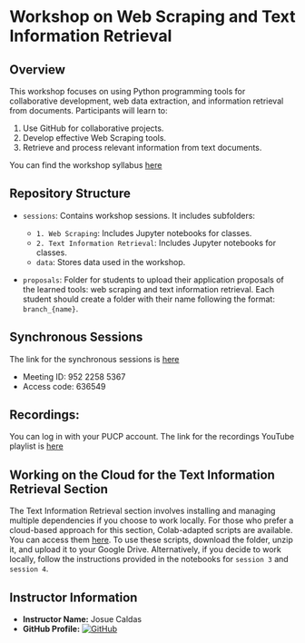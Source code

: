 # Workshop on Web Scraping and Text Information Retrieval

## Overview
This workshop focuses on using Python programming tools for collaborative development, web data extraction, and information retrieval from documents. Participants will learn to:
1. Use GitHub for collaborative projects.
2. Develop effective Web Scraping tools.
3. Retrieve and process relevant information from text documents.

You can find the workshop syllabus <a href="https://docs.google.com/document/d/1yUUYl93XUPxL7AUL3Vt2G2HeUSMVetod/edit?usp=sharing&ouid=100657601344850350475&rtpof=true&sd=true" target="_blank"> here </a>

## Repository Structure

- `sessions`: Contains workshop sessions. It includes subfolders:
  - `1. Web Scraping`: Includes Jupyter notebooks for classes.
  - `2. Text Information Retrieval`: Includes Jupyter notebooks for classes.
  - `data`: Stores data used in the workshop.


- `proposals`: Folder for students to upload their application proposals of the learned tools: web scraping and text information retrieval. Each student should create a folder with their name following the format: `branch_{name}`.

## Synchronous Sessions
The link for the synchronous sessions is <a href="https://pucp.zoom.us/j/95222585367?pwd=ZHNjK2E4MTRnRW14OFNUK1dLUnFtQT09
" target="_blank"> here </a>

- Meeting ID: 952 2258 5367
- Access code: 636549

## Recordings:
You can log in with your PUCP account. The link for the recordings YouTube playlist is <a href="https://www.youtube.com/playlist?list=PLqq4bX-XIg36O40vOo0yvZE_5ZVDVsOBn" target="_blank"> here </a>

## Working on the Cloud for the Text Information Retrieval Section
The Text Information Retrieval section involves installing and managing multiple dependencies if you choose to work locally. For those who prefer a cloud-based approach for this section, Colab-adapted scripts are available. You can access them [here](https://drive.google.com/drive/folders/14yPdrPUBHmmu9c9WGF8BLDcYc6sytyeQ?usp=sharing). To use these scripts, download the folder, unzip it, and upload it to your Google Drive. Alternatively, if you decide to work locally, follow the instructions provided in the notebooks for `session 3` and `session 4`.

## Instructor Information

- **Instructor Name:** Josue Caldas
- **GitHub Profile:** [![GitHub](https://img.shields.io/badge/-GitHub-black?style=flat-square&logo=github)](https://github.com/josuecaldasv)


